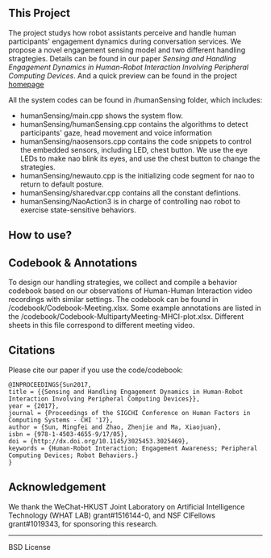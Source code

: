 ## This Project
The project studys how robot assistants perceive and handle human participants' engagement dynamics during conversation services. We propose a novel engagement sensing model and two different handling stragtegies. Details can be found in our paper *Sensing and Handling Engagement Dynamics in Human-Robot Interaction Involving Peripheral Computing Devices*. And a quick preview can be found in the project [homepage](https://hcihkust.github.io/EngageDynamics/) 

All the system codes can be found in /humanSensing folder, which includes:

* humanSensing/main.cpp shows the system flow.
* humanSensing/humanSensing.cpp contains the algorithms to detect participants' gaze, head movement and voice information
* humanSensing/naosensors.cpp contains the code snippets to control the embedded sensors, including LED, chest button. We use the eye LEDs to make nao blink its eyes, and use the chest button to change the strategies.
* humanSensing/newauto.cpp is the initializing code segment for nao to return to default posture.
* humanSensing/sharedvar.cpp contains all the constant defintions.
* humanSensing/NaoAction3 is in charge of controlling nao robot to exercise state-sensitive behaviors. 

## How to use?

## Codebook & Annotations
To design our handling strategies, we collect and compile a behavior codebook based on our observations of Human-Human Interaction video recordings with similar settings. The codebook can be found in /codebook/Codebook-Meeting.xlsx. Some example annotations are listed in the /codebook/Codebook-MultipartyMeeting-MHCI-plot.xlsx. Different sheets in this file correspond to different meeting video.  

## Citations
Please cite our paper if you use the code/codebook:

~~~~
@INPROCEEDINGS{Sun2017,
title = {{Sensing and Handling Engagement Dynamics in Human-Robot Interaction Involving Peripheral Computing Devices}},
year = {2017},
journal = {Proceedings of the SIGCHI Conference on Human Factors in Computing Systems - CHI '17},
author = {Sun, Mingfei and Zhao, Zhenjie and Ma, Xiaojuan},
isbn = {978-1-4503-4655-9/17/05},
doi = {http://dx.doi.org/10.1145/3025453.3025469},
keywords = {Human-Robot Interaction; Engagement Awareness; Peripheral Computing Devices; Robot Behaviors.}
}
~~~~


##  Acknowledgement
We thank the WeChat-HKUST Joint Laboratory on Artificial Intelligence Technology (WHAT LAB) grant#1516144-0, and NSF CIFellows grant#1019343, for sponsoring this research.

-------------------------------

BSD License

